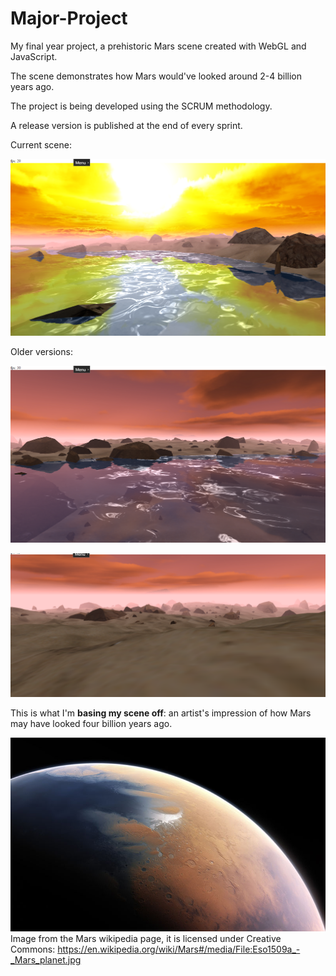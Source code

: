 # Major-Project
My final year project, a prehistoric Mars scene created with WebGL and JavaScript.

The scene demonstrates how Mars would've looked around 2-4 billion years ago. 

The project is being developed using the SCRUM methodology.

A release version is published at the end of every sprint.

Current scene:

![](https://github.com/SamuelSnowball/Major-Project/blob/master/Major%20Project/screenshots/current/4.png)

Older versions:

![](https://github.com/SamuelSnowball/Major-Project/blob/master/Major%20Project/screenshots/current/3.png)

![](https://github.com/SamuelSnowball/Major-Project/blob/master/Major%20Project/screenshots/current/1.png)


This is what I'm <b>basing my scene off</b>: an artist's impression of how Mars may have looked four billion years ago.

![](https://github.com/SamuelSnowball/Major-Project/blob/master/Major%20Project/resources/inspiration/prehestoric_mars.jpg) <br>
Image from the Mars wikipedia page, it is licensed under Creative Commons: https://en.wikipedia.org/wiki/Mars#/media/File:Eso1509a_-_Mars_planet.jpg

